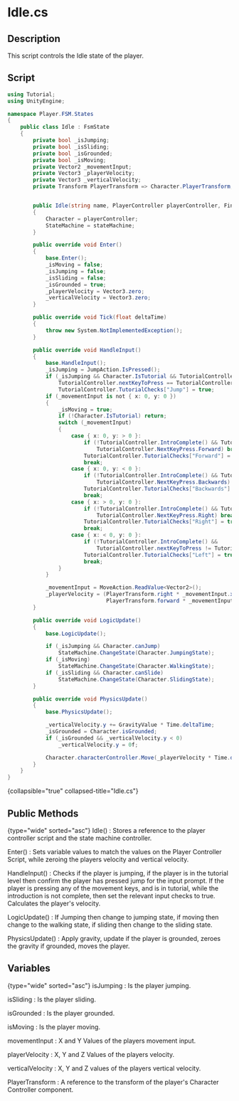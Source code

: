 # Idle.cs
<show-structure depth="2" />

## Description
This script controls the Idle state of the player.

## Script
```C#
using Tutorial;
using UnityEngine;

namespace Player.FSM.States
{
    public class Idle : FsmState
    {
        private bool _isJumping;
        private bool _isSliding;
        private bool _isGrounded;
        private bool _isMoving;
        private Vector2 _movementInput;
        private Vector3 _playerVelocity;
        private Vector3 _verticalVelocity;
        private Transform PlayerTransform => Character.PlayerTransform;


        public Idle(string name, PlayerController playerController, FiniteStateMachine stateMachine) : base(stateMachine, playerController)
        {
            Character = playerController;
            StateMachine = stateMachine;
        }

        public override void Enter()
        {
            base.Enter();
            _isMoving = false;
            _isJumping = false;
            _isSliding = false;
            _isGrounded = true;
            _playerVelocity = Vector3.zero;
            _verticalVelocity = Vector3.zero;
        }

        public override void Tick(float deltaTime)
        {
            throw new System.NotImplementedException();
        }

        public override void HandleInput()
        {
            base.HandleInput();
            _isJumping = JumpAction.IsPressed();
            if (_isJumping && Character.IsTutorial && TutorialController.IntroComplete() &&
                TutorialController.nextKeyToPress == TutorialController.NextKeyPress.Jump)
                TutorialController.TutorialChecks["Jump"] = true;
            if (_movementInput is not { x: 0, y: 0 })
            {
                _isMoving = true;
                if (!Character.IsTutorial) return;
                switch (_movementInput)
                {
                    case { x: 0, y: > 0 }:
                        if (!TutorialController.IntroComplete() && TutorialController.nextKeyToPress ==
                            TutorialController.NextKeyPress.Forward) break;
                        TutorialController.TutorialChecks["Forward"] = true;
                        break;
                    case { x: 0, y: < 0 }:
                        if (!TutorialController.IntroComplete() && TutorialController.nextKeyToPress !=
                            TutorialController.NextKeyPress.Backwards) break;
                        TutorialController.TutorialChecks["Backwards"] = true;
                        break;
                    case { x: > 0, y: 0 }:
                        if (!TutorialController.IntroComplete() && TutorialController.nextKeyToPress !=
                            TutorialController.NextKeyPress.Right) break;
                        TutorialController.TutorialChecks["Right"] = true;
                        break;
                    case { x: < 0, y: 0 }:
                        if (!TutorialController.IntroComplete() &&
                            TutorialController.nextKeyToPress != TutorialController.NextKeyPress.Left) break;
                        TutorialController.TutorialChecks["Left"] = true;
                        break;
                }
            }

            _movementInput = MoveAction.ReadValue<Vector2>();
            _playerVelocity = (PlayerTransform.right * _movementInput.x +
                               PlayerTransform.forward * _movementInput.y) * PlayerSpeed;
        }

        public override void LogicUpdate()
        {
            base.LogicUpdate();

            if (_isJumping && Character.canJump)
                StateMachine.ChangeState(Character.JumpingState);
            if (_isMoving)
                StateMachine.ChangeState(Character.WalkingState);
            if (_isSliding && Character.canSlide)
                StateMachine.ChangeState(Character.SlidingState);
        }

        public override void PhysicsUpdate()
        {
            base.PhysicsUpdate();

            _verticalVelocity.y += GravityValue * Time.deltaTime;
            _isGrounded = Character.isGrounded;
            if (_isGrounded && _verticalVelocity.y < 0)
                _verticalVelocity.y = 0f;

            Character.characterController.Move(_playerVelocity * Time.deltaTime + _verticalVelocity * Time.deltaTime);
        }
    }
}
```
{collapsible="true" collapsed-title="Idle.cs"}

## Public Methods
{type="wide" sorted="asc"}
Idle()
: Stores a reference to the player controller script and the state machine controller.

Enter()
: Sets variable values to match the values on the Player Controller Script, while zeroing the players velocity and vertical velocity.

HandleInput()
: Checks if the player is jumping, if the player is in the tutorial level then confirm the player has pressed jump for the input prompt. If the player is pressing any
of the movement keys, and is in tutorial, while the introduction is not complete, then set the relevant input checks to true. Calculates the player's velocity.

LogicUpdate()
: If Jumping then change to jumping state, if moving then change to the walking state, if sliding then change to the sliding state.

PhysicsUpdate()
: Apply gravity, update if the player is grounded, zeroes the gravity if grounded, moves the player.

## Variables
{type="wide" sorted="asc"}
isJumping
: Is the player jumping.

isSliding
: Is the player sliding.

isGrounded
: Is the player grounded.

isMoving
: Is the player moving.

movementInput
: X and Y Values of the players movement input.

playerVelocity
: X, Y and Z Values of the players velocity.

verticalVelocity
: X, Y and Z values of the players vertical velocity.

PlayerTransform
: A reference to the transform of the player's Character Controller component.